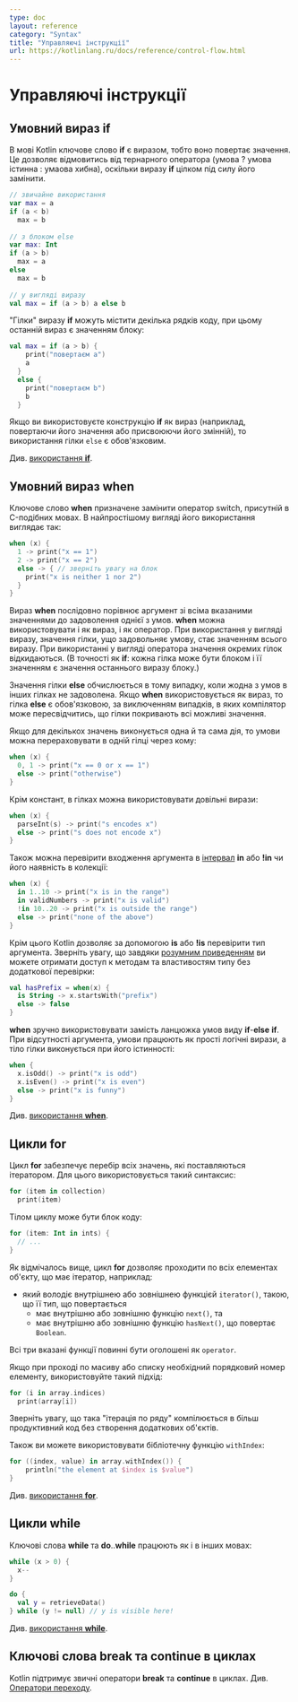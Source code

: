 ```yaml
---
type: doc
layout: reference
category: "Syntax"
title: "Управляючі інструкції"
url: https://kotlinlang.ru/docs/reference/control-flow.html
---
```


# Управляючі інструкції

<a name="if-expression"></a>

## Умовний вираз <b class="keyword">if</b>

В мові Kotlin ключове слово <b class="keyword">if</b> є виразом, тобто воно повертає значення.
Це дозволяє відмовитись від тернарного оператора (умова ? умова істинна : умаова хибна), оскільки виразу <b class="keyword">if</b> цілком під силу його замінити.

``` kotlin
// звичайне використання 
var max = a 
if (a < b) 
  max = b 
 
// з блоком else 
var max: Int
if (a > b) 
  max = a 
else 
  max = b 
 
// у вигляді виразу 
val max = if (a > b) a else b
```

"Гілки" виразу <b class="keyword">if</b> можуть містити декілька рядків коду, при цьому останній вираз є значенням блоку:

``` kotlin
val max = if (a > b) { 
    print("повертаєм a") 
    a 
  } 
  else { 
    print("повертаєм b") 
    b 
  }
```

Якщо ви використовуєте конструкцію <b class="keyword">if</b> як вираз (наприклад, повертаючи його значення або присвоюючи його змінній), то використання гілки `else` є обов'язковим.

Див. [використання <b class="keyword">if</b>](grammar.html#if).

<a name="when-expression"></a>

## Умовний вираз <b class="keyword">when</b>

Ключове слово <b class="keyword">when</b> призначене замінити оператор switch, присутній в C-подібних мовах. В найпростішому вигляді його використання виглядає так:

``` kotlin
when (x) {
  1 -> print("x == 1")
  2 -> print("x == 2")
  else -> { // зверніть увагу на блок
    print("x is neither 1 nor 2")
  }
}
```

Вираз <b class="keyword">when</b> послідовно порівнює аргумент зі всіма вказаними значеннями до задоволення однієї з умов.
<b class="keyword">when</b> можна використовувати і як вираз, і як оператор. При використання у вигляді виразу, значення гілки, ущо задовольняє умову, стає значенням всього виразу. При використанні у вигляді оператора значення окремих гілок відкидаються. (В точності як <b class="keyword">if</b>: кожна гілка може бути блоком і її значенням є значення останнього виразу блоку.)

Значення гілки <b class="keyword">else</b> обчислюється в тому випадку, коли жодна з умов в інших гілках не задоволена.
Якщо <b class="keyword">when</b> використовується як вираз, то гілка <b class="keyword">else</b> є обов'язковою, за виключенням випадків, в яких компілятор може пересвідчитись, що гілки покривають всі можливі значення. 


Якщо для декількох значень виконується одна й та сама дія, то умови можна перераховувати в одній гілці через кому:

``` kotlin
when (x) {
  0, 1 -> print("x == 0 or x == 1")
  else -> print("otherwise")
}
```

Крім констант, в гілках можна використовувати довільні вирази:

``` kotlin
when (x) {
  parseInt(s) -> print("s encodes x")
  else -> print("s does not encode x")
}
```

Також можна перевірити входження аргумента в [інтервал](ranges.html) <b class="keyword">in</b> або <b class="keyword">!in</b> чи його наявність в колекції:

``` kotlin
when (x) {
  in 1..10 -> print("x is in the range")
  in validNumbers -> print("x is valid")
  !in 10..20 -> print("x is outside the range")
  else -> print("none of the above")
}
```

Крім цього Кotlin дозволяє за допомогою <b class="keyword">is</b> або <b class="keyword">!is</b> перевірити тип аргумента. Зверніть увагу, що завдяки [розумним приведенням](typecasts.html#smart-casts) ви можете отримати доступ к методам та властивостям типу без додаткової перевірки:

```kotlin
val hasPrefix = when(x) {
  is String -> x.startsWith("prefix")
  else -> false
}
```

<b class="keyword">when</b> зручно використовувати замість ланцюжка умов виду <b class="keyword">if</b>-<b class="keyword">else</b> <b class="keyword">if</b>. При відсутності аргумента, умови працюють як прості логічні вирази, а тіло гілки виконується при його істинності:

``` kotlin
when {
  x.isOdd() -> print("x is odd")
  x.isEven() -> print("x is even")
  else -> print("x is funny")
}
```

Див. [використання <b class="keyword">when</b>](grammar.html#when).

<a name="for-loops"></a>

## Цикли <b class="keyword">for</b>

Цикл <b class="keyword">for</b> забезпечує перебір всіх значень, які поставляються ітератором. Для цього використовується такий синтаксис:

``` kotlin
for (item in collection)
  print(item)
```

Тілом циклу може бути блок коду:

``` kotlin
for (item: Int in ints) {
  // ...
}
```

Як відмічалось вище, цикл <b class="keyword">for</b> дозволяє проходити по всіх елементах об'єкту, що має ітератор, наприклад:

* який володіє внутрішнею або зовнішнею функцієй `iterator()`, такою, що її тип, що повертається
  * має внутрішню або зовнішню функцію `next()`, та
  * має внутрішню або зовнішню функцію `hasNext()`, що повертає `Boolean`.

Всі три вказані функції повинні бути оголошені як `operator`.

Якщо при проході по масиву або списку необхідний порядковий номер елементу, використовуйте такий підхід:

``` kotlin
for (i in array.indices)
  print(array[i])
```

Зверніть увагу, що така "ітерація по ряду" компілюється в більш продуктивний код без створення додаткових об'єктів.

Також ви можете використовувати бібліотечну функцію `withIndex`:

``` kotlin
for ((index, value) in array.withIndex()) {
    println("the element at $index is $value")
}
```

Див. [використання <b class="keyword">for</b>](grammar.html#for).

<a name="while-loops"></a>

## Цикли <b class="keyword">while</b>

Ключові слова <b class="keyword">while</b> та <b class="keyword">do</b>..<b class="keyword">while</b> працюють як і в інших мовах:

``` kotlin
while (x > 0) {
  x--
}

do {
  val y = retrieveData()
} while (y != null) // y is visible here!
```

Див. [використання <b class="keyword">while</b>](grammar.html#while).

## Ключові слова <b class="keyword">break</b> та <b class="keyword">continue</b> в циклах

Kotlin підтримує звичні оператори <b class="keyword">break</b> та <b class="keyword">continue</b> в циклах. Див. [Оператори переходу](returns.html).


